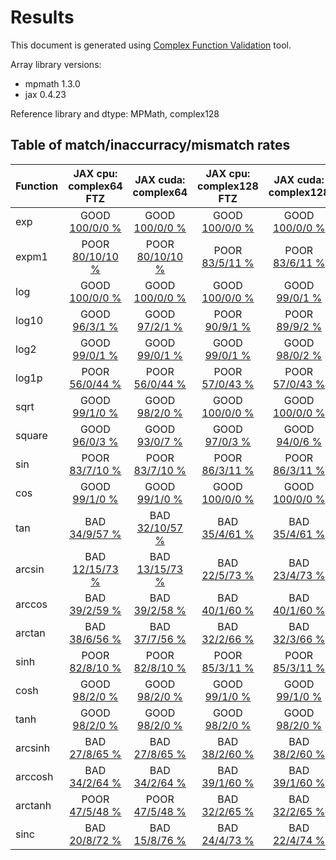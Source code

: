 
# Results

This document is generated using [Complex Function Validation](https://github.com/pearu/complex_function_validation) tool.

Array library versions:
- mpmath 1.3.0
- jax 0.4.23

Reference library and dtype: MPMath, complex128

## Table of match/inaccurracy/mismatch rates

 | Function | JAX cpu: complex64 FTZ | JAX cuda: complex64 | JAX cpu: complex128 FTZ | JAX cuda: complex128 | 
 | :---- | :----: | :----: | :----: | :----: | 
 | exp | GOOD [100/0/0 %](data/exp_MPMath_complex128_cpu_versus_JAX_complex64_cpu.txt) | GOOD [100/0/0 %](data/exp_MPMath_complex128_cpu_versus_JAX_complex64_cuda.txt) | GOOD [100/0/0 %](data/exp_MPMath_complex128_cpu_versus_JAX_complex128_cpu.txt) | GOOD [100/0/0 %](data/exp_MPMath_complex128_cpu_versus_JAX_complex128_cuda.txt) | 
 | expm1 | POOR [80/10/10 %](data/expm1_MPMath_complex128_cpu_versus_JAX_complex64_cpu.txt) | POOR [80/10/10 %](data/expm1_MPMath_complex128_cpu_versus_JAX_complex64_cuda.txt) | POOR [83/5/11 %](data/expm1_MPMath_complex128_cpu_versus_JAX_complex128_cpu.txt) | POOR [83/6/11 %](data/expm1_MPMath_complex128_cpu_versus_JAX_complex128_cuda.txt) | 
 | log | GOOD [100/0/0 %](data/log_MPMath_complex128_cpu_versus_JAX_complex64_cpu.txt) | GOOD [100/0/0 %](data/log_MPMath_complex128_cpu_versus_JAX_complex64_cuda.txt) | GOOD [100/0/0 %](data/log_MPMath_complex128_cpu_versus_JAX_complex128_cpu.txt) | GOOD [99/0/1 %](data/log_MPMath_complex128_cpu_versus_JAX_complex128_cuda.txt) | 
 | log10 | GOOD [96/3/1 %](data/log10_MPMath_complex128_cpu_versus_JAX_complex64_cpu.txt) | GOOD [97/2/1 %](data/log10_MPMath_complex128_cpu_versus_JAX_complex64_cuda.txt) | POOR [90/9/1 %](data/log10_MPMath_complex128_cpu_versus_JAX_complex128_cpu.txt) | POOR [89/9/2 %](data/log10_MPMath_complex128_cpu_versus_JAX_complex128_cuda.txt) | 
 | log2 | GOOD [99/0/1 %](data/log2_MPMath_complex128_cpu_versus_JAX_complex64_cpu.txt) | GOOD [99/0/1 %](data/log2_MPMath_complex128_cpu_versus_JAX_complex64_cuda.txt) | GOOD [99/0/1 %](data/log2_MPMath_complex128_cpu_versus_JAX_complex128_cpu.txt) | GOOD [98/0/2 %](data/log2_MPMath_complex128_cpu_versus_JAX_complex128_cuda.txt) | 
 | log1p | POOR [56/0/44 %](data/log1p_MPMath_complex128_cpu_versus_JAX_complex64_cpu.txt) | POOR [56/0/44 %](data/log1p_MPMath_complex128_cpu_versus_JAX_complex64_cuda.txt) | POOR [57/0/43 %](data/log1p_MPMath_complex128_cpu_versus_JAX_complex128_cpu.txt) | POOR [57/0/43 %](data/log1p_MPMath_complex128_cpu_versus_JAX_complex128_cuda.txt) | 
 | sqrt | GOOD [99/1/0 %](data/sqrt_MPMath_complex128_cpu_versus_JAX_complex64_cpu.txt) | GOOD [98/2/0 %](data/sqrt_MPMath_complex128_cpu_versus_JAX_complex64_cuda.txt) | GOOD [100/0/0 %](data/sqrt_MPMath_complex128_cpu_versus_JAX_complex128_cpu.txt) | GOOD [100/0/0 %](data/sqrt_MPMath_complex128_cpu_versus_JAX_complex128_cuda.txt) | 
 | square | GOOD [96/0/3 %](data/square_MPMath_complex128_cpu_versus_JAX_complex64_cpu.txt) | GOOD [93/0/7 %](data/square_MPMath_complex128_cpu_versus_JAX_complex64_cuda.txt) | GOOD [97/0/3 %](data/square_MPMath_complex128_cpu_versus_JAX_complex128_cpu.txt) | GOOD [94/0/6 %](data/square_MPMath_complex128_cpu_versus_JAX_complex128_cuda.txt) | 
 | sin | POOR [83/7/10 %](data/sin_MPMath_complex128_cpu_versus_JAX_complex64_cpu.txt) | POOR [83/7/10 %](data/sin_MPMath_complex128_cpu_versus_JAX_complex64_cuda.txt) | POOR [86/3/11 %](data/sin_MPMath_complex128_cpu_versus_JAX_complex128_cpu.txt) | POOR [86/3/11 %](data/sin_MPMath_complex128_cpu_versus_JAX_complex128_cuda.txt) | 
 | cos | GOOD [99/1/0 %](data/cos_MPMath_complex128_cpu_versus_JAX_complex64_cpu.txt) | GOOD [99/1/0 %](data/cos_MPMath_complex128_cpu_versus_JAX_complex64_cuda.txt) | GOOD [100/0/0 %](data/cos_MPMath_complex128_cpu_versus_JAX_complex128_cpu.txt) | GOOD [100/0/0 %](data/cos_MPMath_complex128_cpu_versus_JAX_complex128_cuda.txt) | 
 | tan | BAD [34/9/57 %](data/tan_MPMath_complex128_cpu_versus_JAX_complex64_cpu.txt) | BAD [32/10/57 %](data/tan_MPMath_complex128_cpu_versus_JAX_complex64_cuda.txt) | BAD [35/4/61 %](data/tan_MPMath_complex128_cpu_versus_JAX_complex128_cpu.txt) | BAD [35/4/61 %](data/tan_MPMath_complex128_cpu_versus_JAX_complex128_cuda.txt) | 
 | arcsin | BAD [12/15/73 %](data/arcsin_MPMath_complex128_cpu_versus_JAX_complex64_cpu.txt) | BAD [13/15/73 %](data/arcsin_MPMath_complex128_cpu_versus_JAX_complex64_cuda.txt) | BAD [22/5/73 %](data/arcsin_MPMath_complex128_cpu_versus_JAX_complex128_cpu.txt) | BAD [23/4/73 %](data/arcsin_MPMath_complex128_cpu_versus_JAX_complex128_cuda.txt) | 
 | arccos | BAD [39/2/59 %](data/arccos_MPMath_complex128_cpu_versus_JAX_complex64_cpu.txt) | BAD [39/2/58 %](data/arccos_MPMath_complex128_cpu_versus_JAX_complex64_cuda.txt) | BAD [40/1/60 %](data/arccos_MPMath_complex128_cpu_versus_JAX_complex128_cpu.txt) | BAD [40/1/60 %](data/arccos_MPMath_complex128_cpu_versus_JAX_complex128_cuda.txt) | 
 | arctan | BAD [38/6/56 %](data/arctan_MPMath_complex128_cpu_versus_JAX_complex64_cpu.txt) | BAD [37/7/56 %](data/arctan_MPMath_complex128_cpu_versus_JAX_complex64_cuda.txt) | BAD [32/2/66 %](data/arctan_MPMath_complex128_cpu_versus_JAX_complex128_cpu.txt) | BAD [32/3/66 %](data/arctan_MPMath_complex128_cpu_versus_JAX_complex128_cuda.txt) | 
 | sinh | POOR [82/8/10 %](data/sinh_MPMath_complex128_cpu_versus_JAX_complex64_cpu.txt) | POOR [82/8/10 %](data/sinh_MPMath_complex128_cpu_versus_JAX_complex64_cuda.txt) | POOR [85/3/11 %](data/sinh_MPMath_complex128_cpu_versus_JAX_complex128_cpu.txt) | POOR [85/3/11 %](data/sinh_MPMath_complex128_cpu_versus_JAX_complex128_cuda.txt) | 
 | cosh | GOOD [98/2/0 %](data/cosh_MPMath_complex128_cpu_versus_JAX_complex64_cpu.txt) | GOOD [98/2/0 %](data/cosh_MPMath_complex128_cpu_versus_JAX_complex64_cuda.txt) | GOOD [99/1/0 %](data/cosh_MPMath_complex128_cpu_versus_JAX_complex128_cpu.txt) | GOOD [99/1/0 %](data/cosh_MPMath_complex128_cpu_versus_JAX_complex128_cuda.txt) | 
 | tanh | GOOD [98/2/0 %](data/tanh_MPMath_complex128_cpu_versus_JAX_complex64_cpu.txt) | GOOD [98/2/0 %](data/tanh_MPMath_complex128_cpu_versus_JAX_complex64_cuda.txt) | GOOD [98/2/0 %](data/tanh_MPMath_complex128_cpu_versus_JAX_complex128_cpu.txt) | GOOD [98/2/0 %](data/tanh_MPMath_complex128_cpu_versus_JAX_complex128_cuda.txt) | 
 | arcsinh | BAD [27/8/65 %](data/arcsinh_MPMath_complex128_cpu_versus_JAX_complex64_cpu.txt) | BAD [27/8/65 %](data/arcsinh_MPMath_complex128_cpu_versus_JAX_complex64_cuda.txt) | BAD [38/2/60 %](data/arcsinh_MPMath_complex128_cpu_versus_JAX_complex128_cpu.txt) | BAD [38/2/60 %](data/arcsinh_MPMath_complex128_cpu_versus_JAX_complex128_cuda.txt) | 
 | arccosh | BAD [34/2/64 %](data/arccosh_MPMath_complex128_cpu_versus_JAX_complex64_cpu.txt) | BAD [34/2/64 %](data/arccosh_MPMath_complex128_cpu_versus_JAX_complex64_cuda.txt) | BAD [39/1/60 %](data/arccosh_MPMath_complex128_cpu_versus_JAX_complex128_cpu.txt) | BAD [39/1/60 %](data/arccosh_MPMath_complex128_cpu_versus_JAX_complex128_cuda.txt) | 
 | arctanh | POOR [47/5/48 %](data/arctanh_MPMath_complex128_cpu_versus_JAX_complex64_cpu.txt) | POOR [47/5/48 %](data/arctanh_MPMath_complex128_cpu_versus_JAX_complex64_cuda.txt) | BAD [32/2/65 %](data/arctanh_MPMath_complex128_cpu_versus_JAX_complex128_cpu.txt) | BAD [32/2/65 %](data/arctanh_MPMath_complex128_cpu_versus_JAX_complex128_cuda.txt) | 
 | sinc | BAD [20/8/72 %](data/sinc_MPMath_complex128_cpu_versus_JAX_complex64_cpu.txt) | BAD [15/8/76 %](data/sinc_MPMath_complex128_cpu_versus_JAX_complex64_cuda.txt) | BAD [24/4/73 %](data/sinc_MPMath_complex128_cpu_versus_JAX_complex128_cpu.txt) | BAD [22/4/74 %](data/sinc_MPMath_complex128_cpu_versus_JAX_complex128_cuda.txt) | 
